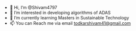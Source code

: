 - 👋 Hi, I’m @Shivam4797
- 👀 I’m interested in developing algorithms of ADAS
- 🌱 I’m currently learning Masters  in Sustainable Technology
- 📫 You can Reach me via email todkarshivam41@gmail.com

<!---
Shivam4797/Shivam4797 is a ✨ special ✨ repository because its `README.md` (this file) appears on your GitHub profile.
You can click the Preview link to take a look at your changes.
--->
